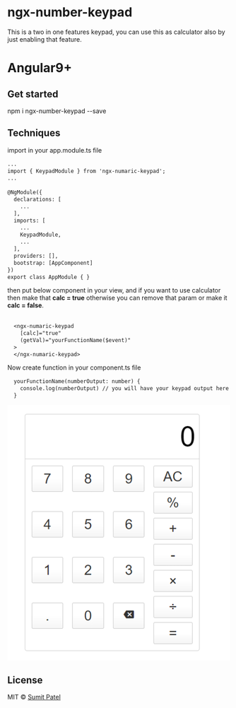# ngx-number-keypad

This is a two in one features keypad, you can use this as calculator also by just enabling that feature. 
# Angular9+
## Get started

npm i ngx-number-keypad --save

## Techniques

import in your app.module.ts file
```
...
import { KeypadModule } from 'ngx-numaric-keypad';
...

@NgModule({
  declarations: [
    ...
  ],
  imports: [
    ...
    KeypadModule,
    ...
  ],
  providers: [],
  bootstrap: [AppComponent]
})
export class AppModule { }

```
then put below component in your view, and if you want to use calculator then make that **calc = true** otherwise you can remove that param or make it **calc = false**.

```

  <ngx-numaric-keypad 
    [calc]="true"
    (getVal)="yourFunctionName($event)"
  >
  </ngx-numaric-keypad>

```

Now create function in your component.ts file
```
  yourFunctionName(numberOutput: number) {
    console.log(numberOutput) // you will have your keypad output here
  }

```
![Keypad Image](https://github.com/sumitLKpatel/ngx-number-keypad/blob/master/projects/upload/keypad-min.png?raw=true)




## License

MIT © [Sumit Patel](https://github.com/sumitLKpatel)